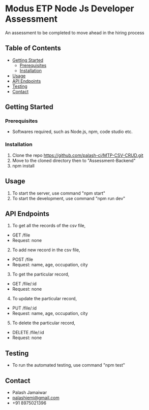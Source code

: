 # Modus ETP Node Js Developer Assessment

An assessment to be completed to move ahead in the hiring process

## Table of Contents

- [Getting Started](#getting-started)
  - [Prerequisites](#prerequisites)
  - [Installation](#installation)
- [Usage](#usage)
- [API Endpoints](#api-endpoints)
- [Testing](#testing)
- [Contact](#contact)

## Getting Started

### Prerequisites

- Softwares required, such as Node.js, npm, code studio etc.

### Installation

1. Clone the repo https://github.com/palash-cj/MTP-CSV-CRUD.git
2. Move to the cloned directory then to "Assessment-Backend"
3. npm install

## Usage

1. To start the server, use command "npm start"
2. To start the development, use command "npm run dev"

## API Endpoints

1. To get all the records of the csv file, 
- GET /file
- Request: none
2. To add new record in the csv file,
- POST /file
- Request: name, age, occupation, city
3. To get the particular record,
- GET /file/:id
- Request: none
4. To update the particular record,
-   PUT /file/:id
-   Request: name, age, occupation, city
5. To delete the particular record,
-   DELETE /file/:id
-   Request: none

## Testing

- To run the automated testing, use command "npm test"

## Contact

- Palash Jamaiwar
- palashjemi@gmail.com
- +91 8975021396